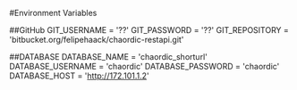 #Environment Variables

##GitHub
GIT_USERNAME = '??'
GIT_PASSWORD = '??'
GIT_REPOSITORY = 'bitbucket.org/felipehaack/chaordic-restapi.git'

##DATABASE
DATABASE_NAME = 'chaordic_shorturl'
DATABASE_USERNAME = 'chaordic'
DATABASE_PASSWORD = 'chaordic'
DATABASE_HOST = 'http://172.101.1.2'